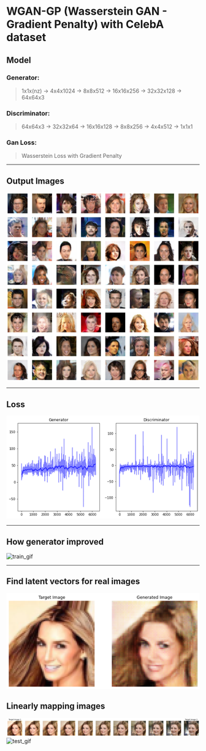 WGAN-GP (Wasserstein GAN - Gradient Penalty) with CelebA dataset
=============

## Model
### Generator:  
> 1x1x(nz) → 4x4x1024 → 8x8x512 → 16x16x256 → 32x32x128 → 64x64x3
  
### Discriminator:  
> 64x64x3 → 32x32x64 → 16x16x128 → 8x8x256 → 4x4x512 → 1x1x1

### Gan Loss:  
> Wasserstein Loss with Gradient Penalty
  
------------------
## Output Images  
![output_img](./images/output.png)  

------------------
## Loss  
![loss_img](./images/losses.png)  

------------------
## How generator improved
![train_gif](./images/train.gif)  

------------------
## Find latent vectors for real images  
![latent_img](./images/latent.png)  
  
## Linearly mapping images  
![mapping_img](./images/mapping.png)    
![test_gif](./images/test.gif)   
